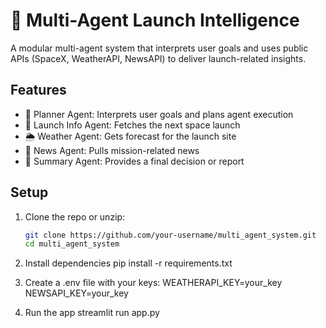 # 🚀 Multi-Agent Launch Intelligence

A modular multi-agent system that interprets user goals and uses public APIs (SpaceX, WeatherAPI, NewsAPI) to deliver launch-related insights.

## Features

- 🤖 Planner Agent: Interprets user goals and plans agent execution
- 📡 Launch Info Agent: Fetches the next space launch
- 🌦 Weather Agent: Gets forecast for the launch site
- 📰 News Agent: Pulls mission-related news
- 🧠 Summary Agent: Provides a final decision or report

## Setup

1. Clone the repo or unzip:
   ```bash
   git clone https://github.com/your-username/multi_agent_system.git
   cd multi_agent_system


2. Install dependencies
   pip install -r requirements.txt


3. Create a .env file with your keys:
   WEATHERAPI_KEY=your_key
   NEWSAPI_KEY=your_key

4. Run the app
   streamlit run app.py

